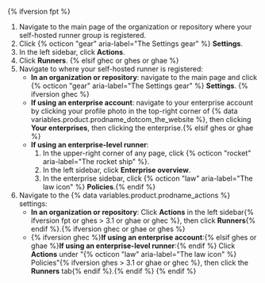 {% ifversion fpt %}
1. Navigate to the main page of the organization or repository where your self-hosted runner group is registered.
2. Click {% octicon "gear" aria-label="The Settings gear" %} **Settings**.
3. In the left sidebar, click **Actions**.
4. Click **Runners**.
{% elsif ghec or ghes or ghae %}
1. Navigate to where your self-hosted runner is registered:
   * **In an organization or repository**: navigate to the main page and click {% octicon "gear" aria-label="The Settings gear" %} **Settings**. {% ifversion ghec %}
   * **If using an enterprise account**: navigate to your enterprise account by clicking your profile photo in the top-right corner of {% data variables.product.prodname_dotcom_the_website %}, then clicking **Your enterprises**, then clicking the enterprise.{% elsif ghes or ghae %}
   * **If using an enterprise-level runner**:
     1. In the upper-right corner of any page, click {% octicon "rocket" aria-label="The rocket ship" %}.
     2. In the left sidebar, click **Enterprise overview**.
     3. In the enterprise sidebar, click {% octicon "law" aria-label="The law icon" %} **Policies**.{% endif %}
2. Navigate to the {% data variables.product.prodname_actions %} settings:
   * **In an organization or repository**: Click **Actions** in the left sidebar{% ifversion fpt or ghes > 3.1 or ghae or ghec %}, then click **Runners**{% endif %}.{% ifversion ghec or ghae or ghes %}
   * {% ifversion ghec %}**If using an enterprise account**:{% elsif ghes or ghae %}**If using an enterprise-level runner**:{% endif %} Click **Actions** under "{% octicon "law" aria-label="The law icon" %} Policies"{% ifversion ghes > 3.1 or ghae or ghec %}, then click the **Runners** tab{% endif %}.{% endif %}
{% endif %}
